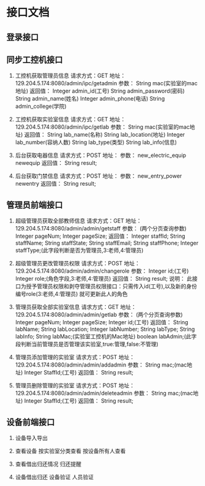 # 接口文档

## 登录接口

## 同步工控机接口

1. 工控机获取管理员信息
请求方式：GET
地址：129.204.5.174:8080/admin/ipc/getadmin
参数：
	String mac(实验室的mac地址)
返回值：
	Integer admin_id(工号)
	String admin_password(密码)
	String admin_name(姓名)
	Integer admin_phone(电话)
	String admin_college(学院)

2. 工控机获取实验室信息
请求方式：GET
地址：129.204.5.174:8080/admin/ipc/getlab
参数：
	String mac(实验室的mac地址)
返回值：
	String lab_name(名称)
	String lab_location(地址)
	Integer lab_number(容纳人数)
	String lab_type(类型)
	String lab_info(信息)

3. 后台获取电器信息
请求方式：POST
地址：
参数：
	new_electric_equip newequip
返回值：
	String result;

4. 后台获取门禁信息
请求方式：POST
地址：
参数：
	new_entry_power newentry
返回值：
	String result;

## 管理员前端接口

1. 超级管理员获取全部教师信息
请求方式：GET
地址：129.204.5.174:8080/admin/admin/getstaff
参数：
	(两个分页查询参数)
	Integer pageNum;
	Integer pageSize;
返回值：
	Integer staffId;
	String staffName;
	String staffState;
	String staffEmail;
	String staffPhone;
	Integer staffType;(此字段判断是否为管理员,3:老师,4:管理员)

2. 超级管理员更改管理员权限
请求方式：POST
地址：129.204.5.174:8080/admin/admin/changerole
参数：
	Integer id;(工号)
	Integer role;(角色字段,3:老师,4:管理员)
返回值：
	String result;
说明：
	此接口为授予管理员权限和剥夺管理员权限接口：只需传入id(工号),以及新的身份编号role(3:老师,4:管理员)
	就可更新此人的角色

3. 管理员获取全部实验室信息
请求方式：GET
地址：129.204.5.174:8080/admin/admin/getlab
参数：
	(两个分页查询参数)
	Integer pageNum;
	Integer pageSize;
	Integer id;(工号)
返回值：
	String labName;
	String labLocation;
	Integer labNumber;
	String labType;
	String labInfo;
	String labMac;(实验室工控机的Mac地址)
	boolean labAdmin;(此字段判断当前管理员是否管理该实验室,true:管理,false:不管理)

4. 管理员添加管理的实验室
请求方式：POST
地址：129.204.5.174:8080/admin/admin/addadmin
参数：
	String mac;(mac地址)
	Integer StaffId;(工号)
返回值：
	String result;

5. 管理员删除管理的实验室
请求方式：POST
地址：129.204.5.174:8080/admin/admin/deleteadmin
参数：
	String mac;(mac地址)
	Integer StaffId;(工号)
返回值：
	String result;

## 设备前端接口

1. 设备导入导出

2. 查看设备
	按实验室分类查看
	按设备所有人查看

3. 查看借出归还情况
	归还提醒

4. 设备借出归还
	设备验证
	人员验证